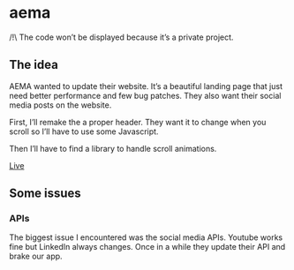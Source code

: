 # aema

/!\ The code won’t be displayed because it’s a private project.

## The idea

AEMA wanted to update their website. It’s a beautiful landing page that just need better performance and few bug patches. They also want their social media posts on the website.

First, I’ll remake the a proper header. They want it to change when you scroll so I’ll have to use some Javascript.

Then I’ll have to find a library to handle scroll animations.

[Live](https://aemagroupe.fr/)

## Some issues

### APIs

The biggest issue I encountered was the social media APIs. Youtube works fine but LinkedIn always changes. Once in a while they update their API and brake our app.
